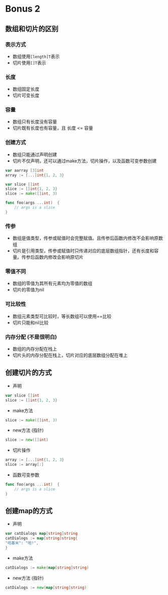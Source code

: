 ﻿# Bonus 2

## 数组和切片的区别

### 表示方式
- 数组使用`[length]T`表示
- 切片使用`[]T`表示

### 长度
- 数组固定长度
- 切片可变长度

### 容量
- 数组只有长度没有容量
- 切片既有长度也有容量，且 长度 <= 容量

### 创建方式
- 数组只能通过声明创建
- 切片不仅声明，还可以通过make方法，切片操作，以及函数可变参数创建
```go
var aarray [3]int
array := [...]int{1, 2, 3}

var slice []int
slice := []int{1, 2, 3}
slice := make([]int, 3)

func foo(args ...int)  {
    // args is a slice 
}
```

### 传参

- 数组是值类型，传参或赋值时会完整赋值。且传参后函数内修改不会影响原数组
- 切片是引用类型，传参或赋值时只传递对应的底层数组指针，还有长度和容量。传参后函数内修改会影响原切片


### 零值不同
- 数组的零值为其所有元素均为零值的数组
- 切片的零值为nil

### 可比较性
- 数组元素类型可比较时，等长数组可以使用==比较
- 切片只能和nil比较

### 内存分配 (不是很明白)
- 数组的内存分配在栈上
- 切片头的内存分配在栈上，切片对应的底层数组分配在堆上


## 创建切片的方式
- 声明
```go
var slice []int
slice := []int{1, 2, 3}
```
- make方法
```go
slice := make([]int, 3)
```
- new方法 (指针)
```go
slice := new([]int)
```
- 切片操作
```go
array := [...]int{1, 2, 3}
slice := array[:]
```
- 函数可变参数
```go
func foo(args ...int)  {
    // args is a slice 
}
```

## 创建map的方式
- 声明
```go
var catDialogs map[string]string
catDialogs := map[string]string{
"哈基米": "哈!",
}

```
- make方法
```go
catDialogs := make(map[string]string)
```
- new方法 (指针)
```go
catDialogs := new(map[string]string)
```

